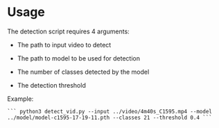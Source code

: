 # Usage
The detection script requires 4 arguments:

* The path to input video to detect 

* The path to model to be used for detection 

* The number of classes detected by the model 

* The detection threshold 

Example:

	``` python3 detect_vid.py --input ../video/4m40s_C1595.mp4 --model ../model/model-c1595-17-19-11.pth --classes 21 --threshold 0.4 ```

